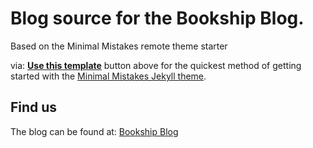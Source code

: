 # Blog source for the Bookship Blog.

Based on the Minimal Mistakes remote theme starter

via: [**Use this template**](https://github.com/mmistakes/mm-github-pages-starter/generate) button above for the quickest method of getting started with the [Minimal Mistakes Jekyll theme](https://github.com/mmistakes/minimal-mistakes).

## Find us

The blog can be found at: [Bookship Blog](https://blog.bookshipapp.com)
  